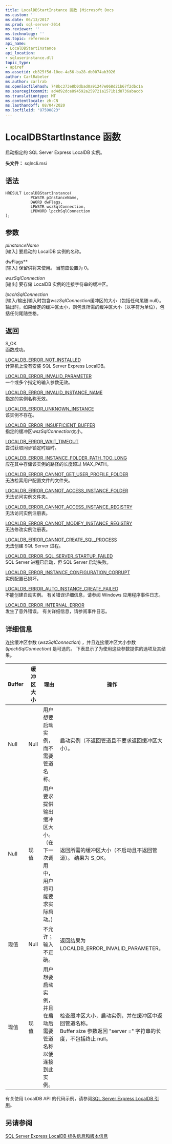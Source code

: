 ```yaml
---
title: LocalDBStartInstance 函数 |Microsoft Docs
ms.custom: ''
ms.date: 06/13/2017
ms.prod: sql-server-2014
ms.reviewer: ''
ms.technology: ''
ms.topic: reference
api_name:
- LocalDBStartInstance
api_location:
- sqluserinstance.dll
topic_type:
- apiref
ms.assetid: cb325f5d-10ee-4a56-ba28-db0074ab3926
author: CarlRabeler
ms.author: carlrab
ms.openlocfilehash: 748bc373e8b0dbad0a91247e068d21b67f2dbc1a
ms.sourcegitcommit: ad4d92dce894592a259721a1571b1d8736abacdb
ms.translationtype: MT
ms.contentlocale: zh-CN
ms.lasthandoff: 08/04/2020
ms.locfileid: "87590823"
---
```

# <a name="localdbstartinstance-function"></a>LocalDBStartInstance 函数
  启动指定的 SQL Server Express LocalDB 实例。  
  
 **头文件：** sqlncli.msi  
  
## <a name="syntax"></a>语法  
  
```  
HRESULT LocalDBStartInstance(  
           PCWSTR pInstanceName,  
           DWORD dwFlags,   
           LPWSTR wszSqlConnection,   
           LPDWORD lpcchSqlConnection   
);  
```  
  
## <a name="parameters"></a>参数  
 *pInstanceName*  
 [输入] 要启动的 LocalDB 实例的名称。  
  
 dwFlags**  
 [输入] 保留供将来使用。 当前应设置为 0。  
  
 *wszSqlConnection*  
 [输出] 要存储 LocalDB 实例的连接字符串的缓冲区。  
  
 *lpcchSqlConnection*  
 [输入/输出]输入时包含*wszSqlConnection*缓冲区的大小（包括任何尾随 null）。 输出时，如果给定的缓冲区太小，则包含所需的缓冲区大小（以字符为单位），包括任何尾随空格。  
  
## <a name="returns"></a>返回  
 S_OK  
 函数成功。  
  
 [LOCALDB_ERROR_NOT_INSTALLED](../express-localdb-error-messages/localdb-error-not-installed.md)  
 计算机上没有安装 SQL Server Express LocalDB。  
  
 [LOCALDB_ERROR_INVALID_PARAMETER](../express-localdb-error-messages/localdb-error-invalid-parameter.md)  
 一个或多个指定的输入参数无效。  
  
 [LOCALDB_ERROR_INVALID_INSTANCE_NAME](../express-localdb-error-messages/localdb-error-invalid-instance-name.md)  
 指定的实例名称无效。  
  
 [LOCALDB_ERROR_UNKNOWN_INSTANCE](../express-localdb-error-messages/localdb-error-unknown-instance.md)  
 该实例不存在。  
  
 [LOCALDB_ERROR_INSUFFICIENT_BUFFER](../express-localdb-error-messages/localdb-error-insufficient-buffer.md)  
 指定的缓冲区*wszSqlConnection*太小。  
  
 [LOCALDB_ERROR_WAIT_TIMEOUT](../express-localdb-error-messages/localdb-error-wait-timeout.md)  
 尝试获取同步锁定时超时。  
  
 [LOCALDB_ERROR_INSTANCE_FOLDER_PATH_TOO_LONG](../express-localdb-error-messages/localdb-error-instance-folder-path-too-long.md)  
 应在其中存储该实例的路径的长度超过 MAX_PATH。  
  
 [LOCALDB_ERROR_CANNOT_GET_USER_PROFILE_FOLDER](../express-localdb-error-messages/localdb-error-cannot-get-user-profile-folder.md)  
 无法检索用户配置文件的文件夹。  
  
 [LOCALDB_ERROR_CANNOT_ACCESS_INSTANCE_FOLDER](../express-localdb-error-messages/localdb-error-cannot-access-instance-folder.md)  
 无法访问实例文件夹。  
  
 [LOCALDB_ERROR_CANNOT_ACCESS_INSTANCE_REGISTRY](../express-localdb-error-messages/localdb-error-cannot-access-instance-registry.md)  
 无法访问实例注册表。  
  
 [LOCALDB_ERROR_CANNOT_MODIFY_INSTANCE_REGISTRY](../express-localdb-error-messages/localdb-error-cannot-modify-instance-registry.md)  
 无法修改实例注册表。  
  
 [LOCALDB_ERROR_CANNOT_CREATE_SQL_PROCESS](../express-localdb-error-messages/localdb-error-cannot-create-sql-process.md)  
 无法创建 SQL Server 进程。  
  
 [LOCALDB_ERROR_SQL_SERVER_STARTUP_FAILED](../express-localdb-error-messages/localdb-error-sql-server-startup-failed.md)  
 SQL Server 进程已启动，但 SQL Server 启动失败。  
  
 [LOCALDB_ERROR_INSTANCE_CONFIGURATION_CORRUPT](../express-localdb-error-messages/localdb-error-instance-configuration-corrupt.md)  
 实例配置已损坏。  
  
 [LOCALDB_ERROR_AUTO_INSTANCE_CREATE_FAILED](../express-localdb-error-messages/localdb-error-auto-instance-create-failed.md)  
 不能创建自动实例。 有关错误详细信息，请参阅 Windows 应用程序事件日志。  
  
 [LOCALDB_ERROR_INTERNAL_ERROR](../express-localdb-error-messages/localdb-error-internal-error.md)  
 发生了意外错误。 有关详细信息，请参阅事件日志。  
  
## <a name="details"></a>详细信息  
 连接缓冲区参数 (*wszSqlConnection*) ，并且连接缓冲区大小参数 (*lpcchSqlConnection*) 是可选的。 下表显示了为使用这些参数提供的选项及其结果。  
  
|Buffer|缓冲区大小|理由|操作|  
|------------|-----------------|---------------|------------|  
|Null|Null|用户想要启动实例，而不需要管道名称。|启动实例（不返回管道且不要求返回缓冲区大小）。|  
|Null|现值|用户要求提供输出缓冲区大小。 （在下一次调用中，用户将可能要求实际启动。)|返回所需的缓冲区大小（不启动且不返回管道）。 结果为 S_OK。|  
|现值|Null|不允许；输入不正确。|返回结果为 LOCALDB_ERROR_INVALID_PARAMETER。|  
|现值|现值|用户想要启动实例，并且在启动后需要管道名称以便连接到此实例。|检查缓冲区大小，启动实例，并在缓冲区中返回管道名称。 <br />Buffer size 参数返回 "server =" 字符串的长度，不包括终止 null。|  
  
 有关使用 LocalDB API 的代码示例，请参阅[SQL Server Express LocalDB 引用](../sql-server-express-localdb-reference.md)。  
  
## <a name="see-also"></a>另请参阅  
 [SQL Server Express LocalDB 标头信息和版本信息](sql-server-express-localdb-header-and-version-information.md)  
  
  
